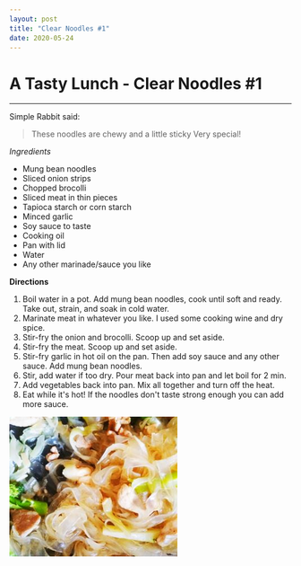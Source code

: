 ```yaml
---
layout: post
title: "Clear Noodles #1"
date: 2020-05-24
---
```

# A Tasty Lunch - Clear Noodles #1
---
Simple Rabbit said:
> These noodles are chewy and a little sticky
> Very special!

*Ingredients*
* Mung bean noodles
* Sliced onion strips
* Chopped brocolli
* Sliced meat in thin pieces
* Tapioca starch or corn starch
* Minced garlic
* Soy sauce to taste
* Cooking oil
* Pan with lid
* Water
* Any other marinade/sauce you like

**Directions**
1. Boil water in a pot. Add mung bean noodles, cook until soft and ready. Take out, strain, and soak in cold water. 
2. Marinate meat in whatever you like. I used some cooking wine and dry spice. 
3. Stir-fry the onion and brocolli. Scoop up and set aside. 
4. Stir-fry the meat. Scoop up and set aside. 
5. Stir-fry garlic in hot oil on the pan. Then add soy sauce and any other sauce. Add mung bean noodles. 
6. Stir, add water if too dry. Pour meat back into pan and let boil for 2 min. 
7. Add vegetables back into pan. Mix all together and turn off the heat. 
8. Eat while it's hot! If the noodles don't taste strong enough you can add more sauce. 

![Mushroom and Egg Noodles Photo](/../../../images/posts/noodle3.jpg)

